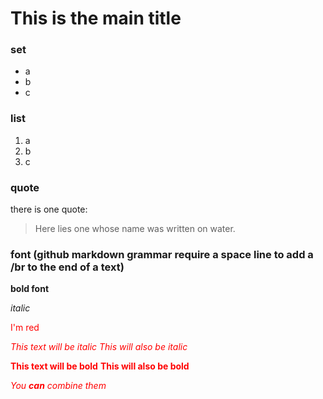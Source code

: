# This is the main title

### set
* a
* b
* c

### list
1. a
2. b
3. c

### quote
there is one quote:
>Here lies one whose name was written on water.

### font (github markdown grammar require a space line to add a /br to the end of a text)
**bold font**

*italic*

<font color='red'>I'm red<font>

*This text will be italic*
_This will also be italic_

**This text will be bold**
__This will also be bold__

_You **can** combine them_
